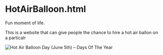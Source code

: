 # HotAirBalloon.html
Fun moment of life. 

This is a website that can give people the chance to hire a hot air ballon on a particalr 

<img src="https://www.daysoftheyear.com/cdn-cgi/image/dpr=1%2Cf=auto%2Cfit=cover%2Cheight=675%2Cmetadata=none%2Conerror=redirect%2Cq=85%2Cwidth=1200/wp-content/uploads/hot-air-balloon-day2.jpg" alt="Hot Air Balloon Day (June 5th) – Days Of The Year"/>

